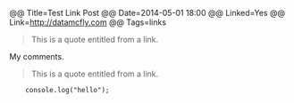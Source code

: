 @@ Title=Test Link Post
@@ Date=2014-05-01 18:00
@@ Linked=Yes
@@ Link=http://datamcfly.com
@@ Tags=links

> This is a quote entitled from a link.

My comments.

> This is a quote entitled from a link.


```
	console.log("hello");
```